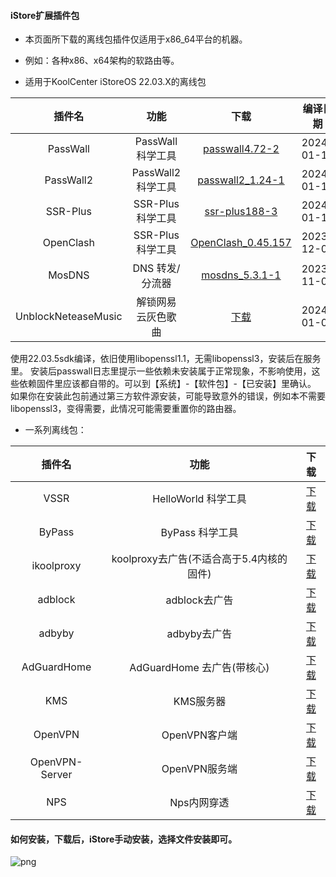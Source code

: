 #### iStore扩展插件包

* 本页面所下载的离线包插件仅适用于x86_64平台的机器。

* 例如：各种x86、x64架构的软路由等。

* 适用于KoolCenter iStoreOS 22.03.X的离线包

|插件名|功能|下载|编译日期|
| :----: | :----: | :----: | :----: |
| PassWall | PassWall 科学工具 | [passwall4.72-2](https://raw.githubusercontent.com/AUK9527/Are-u-ok/main/x86/all/PassWall_4.72-2_x86_64_all_sdk_22.03.6.run) |2024-01-13|
| PassWall2 | PassWall2 科学工具 | [passwall2_1.24-1](https://raw.githubusercontent.com/AUK9527/Are-u-ok/main/x86/all/PassWall2_1.24-1_x86_64_all_sdk_22.03.6.run) |2024-01-18|
| SSR-Plus | SSR-Plus 科学工具 | [ssr-plus188-3](https://raw.githubusercontent.com/AUK9527/Are-u-ok/main/x86/all/SSR-Plus_188-3_x86_64_all_sdk_22.03.6.run) |2024-01-13|
| OpenClash | SSR-Plus 科学工具 | [OpenClash_0.45.157](https://raw.githubusercontent.com/AUK9527/Are-u-ok/main/x86/all/OpenClash_0.45.157+x86_64_core.run) |2023-12-02|
| MosDNS | DNS 转发/分流器 | [mosdns_5.3.1-1](https://raw.githubusercontent.com/AUK9527/Are-u-ok/main/x86/all/mosdns_5.3.1-1_x86_64_all.run) |2023-11-06|
| UnblockNeteaseMusic | 解锁网易云灰色歌曲 | [下载](https://raw.githubusercontent.com/AUK9527/Are-u-ok/main/x86/all/unblockneteasemusic.run) |2024-01-05|

使用22.03.5sdk编译，依旧使用libopenssl1.1，无需libopenssl3，安装后在服务里。
安装后passwall日志里提示一些依赖未安装属于正常现象，不影响使用，这些依赖固件里应该都自带的。可以到【系统】-【软件包】-【已安装】里确认。
如果你在安装此包前通过第三方软件源安装，可能导致意外的错误，例如本不需要libopenssl3，变得需要，此情况可能需要重置你的路由器。

* 一系列离线包：

|插件名|功能|下载|
| :----: | :----: | :----: |
| VSSR | HelloWorld 科学工具 | [下载](https://raw.githubusercontent.com/AUK9527/Are-u-ok/main/x86/all/VSSR_x86.run) |
| ByPass | ByPass 科学工具 | [下载](https://raw.githubusercontent.com/AUK9527/Are-u-ok/main/x86/all/ByPass_x86.run) |
| ikoolproxy | koolproxy去广告(不适合高于5.4内核的固件) | [下载](https://raw.githubusercontent.com/AUK9527/Are-u-ok/main/x86/all/ikoolproxy_x86.run) |
| adblock | adblock去广告 | [下载](https://raw.githubusercontent.com/AUK9527/Are-u-ok/main/x86/all/adblock_x86.run) |
| adbyby | adbyby去广告 | [下载](https://raw.githubusercontent.com/AUK9527/Are-u-ok/main/x86/all/adbyby_x86.run) |
| AdGuardHome | AdGuardHome 去广告(带核心) | [下载](https://raw.githubusercontent.com/AUK9527/Are-u-ok/main/x86/all/AdGuardHome_x86.run) |
| KMS | KMS服务器 | [下载](https://raw.githubusercontent.com/AUK9527/Are-u-ok/main/x86/all/KMS_x86.run) |
| OpenVPN | OpenVPN客户端 | [下载](https://raw.githubusercontent.com/AUK9527/Are-u-ok/main/x86/all/OpenVPN_x86.run) |
| OpenVPN-Server | OpenVPN服务端 | [下载](https://raw.githubusercontent.com/AUK9527/Are-u-ok/main/x86/all/OpenVPN-Server_x86.run)
| NPS | Nps内网穿透 | [下载](https://raw.githubusercontent.com/AUK9527/Are-u-ok/main/x86/all/NPS_x86.run) |

#### 如何安装，下载后，iStore手动安装，选择文件安装即可。

![png](https://cdn.jsdelivr.net/gh/AUK9527/Are-u-ok@master/apps/install.png)














